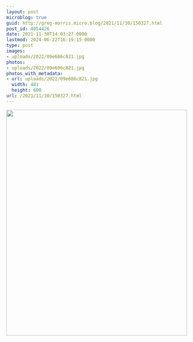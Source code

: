 ```yaml
---
layout: post
microblog: true
guid: http://greg-morris.micro.blog/2021/11/30/150327.html
post_id: 4054426
date: 2021-11-30T14:03:27-0000
lastmod: 2024-06-22T16:19:15-0000
type: post
images:
- uploads/2022/09e686c821.jpg
photos:
- uploads/2022/09e686c821.jpg
photos_with_metadata:
- url: uploads/2022/09e686c821.jpg
  width: 481
  height: 600
url: /2021/11/30/150327.html
---
```



<img src="uploads/2022/09e686c821.jpg" width="481" height="600" alt="">
